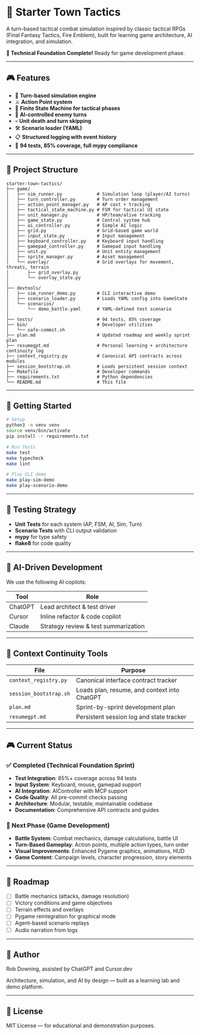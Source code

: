 # 🧠 Starter Town Tactics

A turn-based tactical combat simulation inspired by classic tactical RPGs (Final Fantasy Tactics, Fire Emblem), built for learning game architecture, AI integration, and simulation.

**🎉 Technical Foundation Complete!** Ready for game development phase.

---

## 🎮 Features

- 🔁 **Turn-based simulation engine**
- ⚔️ **Action Point system**
- 🎯 **Finite State Machine for tactical phases**
- 🧠 **AI-controlled enemy turns**
- 💀 **Unit death and turn skipping**
- 🛠 **Scenario loader (YAML)**
- 📋 **Structured logging with event history**
- 🧪 **94 tests, 85% coverage, full mypy compliance**

---

## 📂 Project Structure

```
starter-town-tactics/
├── game/
│   ├── sim_runner.py             # Simulation loop (player/AI turns)
│   ├── turn_controller.py        # Turn order management
│   ├── action_point_manager.py   # AP cost + tracking
│   ├── tactical_state_machine.py # FSM for tactical UI state
│   ├── unit_manager.py           # HP/team/alive tracking
│   ├── game_state.py             # Central system hub
│   ├── ai_controller.py          # Simple AI logic
│   ├── grid.py                   # Grid-based game world
│   ├── input_state.py            # Input management
│   ├── keyboard_controller.py    # Keyboard input handling
│   ├── gamepad_controller.py     # Gamepad input handling
│   ├── unit.py                   # Unit entity management
│   ├── sprite_manager.py         # Asset management
│   └── overlay/                  # Grid overlays for movement, threats, terrain
│       ├── grid_overlay.py
│       └── overlay_state.py
│
├── devtools/
│   ├── sim_runner_demo.py        # CLI interactive demo
│   ├── scenario_loader.py        # Loads YAML config into GameState
│   └── scenarios/
│       └── demo_battle.yaml      # YAML-defined test scenario
│
├── tests/                        # 94 tests, 85% coverage
├── bin/                          # Developer utilities
│   └── safe-commit.sh
├── plan.md                       # Updated roadmap and weekly sprint plan
├── resumegpt.md                  # Personal learning + architecture continuity log
├── context_registry.py           # Canonical API contracts across modules
├── session_bootstrap.sh          # Loads persistent session context
├── Makefile                      # Developer commands
├── requirements.txt              # Python dependencies
└── README.md                     # This file
```

---

## 🚀 Getting Started

```bash
# Setup
python3 -m venv venv
source venv/bin/activate
pip install -r requirements.txt

# Run Tests
make test
make typecheck
make lint

# Play CLI demo
make play-sim-demo
make play-scenario-demo
```

---

## 🧪 Testing Strategy

- **Unit Tests** for each system (AP, FSM, AI, Sim, Turn)
- **Scenario Tests** with CLI output validation
- **mypy** for type safety
- **flake8** for code quality

---

## 🤖 AI-Driven Development

We use the following AI copilots:

| Tool     | Role                        |
|----------|-----------------------------|
| ChatGPT  | Lead architect & test driver |
| Cursor   | Inline refactor & code copilot |
| Claude   | Strategy review & test summarization |

---

## 🧠 Context Continuity Tools

| File | Purpose |
|------|---------|
| `context_registry.py` | Canonical interface contract tracker |
| `session_bootstrap.sh` | Loads plan, resume, and context into ChatGPT |
| `plan.md` | Sprint-by-sprint development plan |
| `resumegpt.md` | Persistent session log and state tracker |

---

## 🎮 Current Status

### ✅ Completed (Technical Foundation Sprint)
- **Test Integration**: 85%+ coverage across 94 tests
- **Input System**: Keyboard, mouse, gamepad support
- **AI Integration**: AIController with MCP support
- **Code Quality**: All pre-commit checks passing
- **Architecture**: Modular, testable, maintainable codebase
- **Documentation**: Comprehensive API contracts and guides

### 🚧 Next Phase (Game Development)
- **Battle System**: Combat mechanics, damage calculations, battle UI
- **Turn-Based Gameplay**: Action points, multiple action types, turn order
- **Visual Improvements**: Enhanced Pygame graphics, animations, HUD
- **Game Content**: Campaign levels, character progression, story elements

---

## 🔮 Roadmap

- [ ] Battle mechanics (attacks, damage resolution)
- [ ] Victory conditions and game objectives
- [ ] Terrain effects and overlays
- [ ] Pygame reintegration for graphical mode
- [ ] Agent-based scenario replays
- [ ] Audio narration from logs

---

## 👤 Author

Rob Downing, assisted by ChatGPT and Cursor.dev

Architecture, simulation, and AI by design — built as a learning lab and demo platform.

---

## 🧠 License

MIT License — for educational and demonstration purposes.
